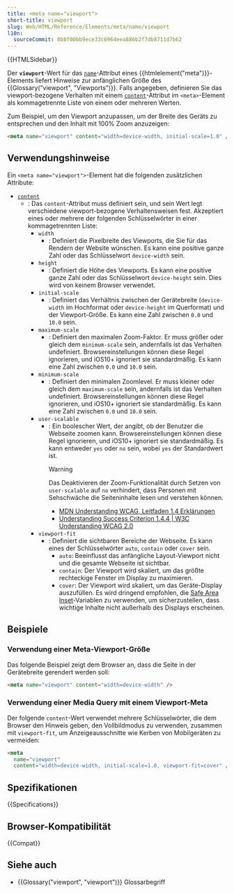 ```yaml
---
title: <meta name="viewport">
short-title: viewport
slug: Web/HTML/Reference/Elements/meta/name/viewport
l10n:
  sourceCommit: 0b8f00bb9ece33c6964eea886b2f7db8711d7b62
---
```


{{HTMLSidebar}}

Der **`viewport`**-Wert für das [`name`](/de/docs/Web/HTML/Reference/Elements/meta/name)-Attribut eines {{htmlelement("meta")}}-Elements liefert Hinweise zur anfänglichen Größe des {{Glossary("viewport", "Viewports")}}.
Falls angegeben, definieren Sie das viewport-bezogene Verhalten mit einem [`content`](/de/docs/Web/HTML/Reference/Elements/meta#content)-Attribut im `<meta>`-Element als kommagetrennte Liste von einem oder mehreren Werten.

Zum Beispiel, um den Viewport anzupassen, um der Breite des Geräts zu entsprechen und den Inhalt mit 100% Zoom anzuzeigen:

```html
<meta name="viewport" content="width=device-width, initial-scale=1.0" />
```

## Verwendungshinweise

Ein `<meta name="viewport">`-Element hat die folgenden zusätzlichen Attribute:

- [`content`](/de/docs/Web/HTML/Reference/Elements/meta#content)
  - : Das `content`-Attribut muss definiert sein, und sein Wert legt verschiedene viewport-bezogene Verhaltensweisen fest.
    Akzeptiert eines oder mehrere der folgenden Schlüsselwörter in einer kommagetrennten Liste:
    - `width`
      - : Definiert die Pixelbreite des Viewports, die Sie für das Rendern der Website wünschen.
        Es kann eine positive ganze Zahl oder das Schlüsselwort `device-width` sein.
    - `height`
      - : Definiert die Höhe des Viewports.
        Es kann eine positive ganze Zahl oder das Schlüsselwort `device-height` sein.
        Dies wird von keinem Browser verwendet.
    - `initial-scale`
      - : Definiert das Verhältnis zwischen der Gerätebreite (`device-width` im Hochformat oder `device-height` im Querformat) und der Viewport-Größe.
        Es kann eine Zahl zwischen `0.0` und `10.0` sein.
    - `maximum-scale`
      - : Definiert den maximalen Zoom-Faktor.
        Er muss größer oder gleich dem `minimum-scale` sein, andernfalls ist das Verhalten undefiniert.
        Browsereinstellungen können diese Regel ignorieren, und iOS10+ ignoriert sie standardmäßig.
        Es kann eine Zahl zwischen `0.0` und `10.0` sein.
    - `minimum-scale`
      - : Definiert den minimalen Zoomlevel.
        Er muss kleiner oder gleich dem `maximum-scale` sein, andernfalls ist das Verhalten undefiniert.
        Browsereinstellungen können diese Regel ignorieren, und iOS10+ ignoriert sie standardmäßig.
        Es kann eine Zahl zwischen `0.0` und `10.0` sein.
    - `user-scalable`
      - : Ein boolescher Wert, der angibt, ob der Benutzer die Webseite zoomen kann.
        Browsereinstellungen können diese Regel ignorieren, und iOS10+ ignoriert sie standardmäßig.
        Es kann entweder `yes` oder `no` sein, wobei `yes` der Standardwert ist.
        > [!WARNING]
        > Das Deaktivieren der Zoom-Funktionalität durch Setzen von `user-scalable` auf `no` verhindert, dass Personen mit Sehschwäche die Seiteninhalte lesen und verstehen können.
        >
        > - [MDN Understanding WCAG, Leitfaden 1.4 Erklärungen](/de/docs/Web/Accessibility/Guides/Understanding_WCAG/Perceivable#guideline_1.4_make_it_easier_for_users_to_see_and_hear_content_including_separating_foreground_from_background)
        > - [Understanding Success Criterion 1.4.4 | W3C Understanding WCAG 2.0](https://www.w3.org/TR/UNDERSTANDING-WCAG20/visual-audio-contrast-scale.html)
    - `viewport-fit`
      - : Definiert die sichtbaren Bereiche der Webseite.
        Es kann eines der Schlüsselwörter `auto`, `contain` oder `cover` sein.
        - `auto`: Beeinflusst das anfängliche Layout-Viewport nicht und die gesamte Webseite ist sichtbar.
        - `contain`: Der Viewport wird skaliert, um das größte rechteckige Fenster im Display zu maximieren.
        - `cover`: Der Viewport wird skaliert, um das Geräte-Display auszufüllen.
          Es wird dringend empfohlen, die [Safe Area Inset](/de/docs/Web/CSS/env)-Variablen zu verwenden, um sicherzustellen, dass wichtige Inhalte nicht außerhalb des Displays erscheinen.

## Beispiele

### Verwendung einer Meta-Viewport-Größe

Das folgende Beispiel zeigt dem Browser an, dass die Seite in der Gerätebreite gerendert werden soll:

```html
<meta name="viewport" content="width=device-width" />
```

### Verwendung einer Media Query mit einem Viewport-Meta

Der folgende `content`-Wert verwendet mehrere Schlüsselwörter, die dem Browser den Hinweis geben, den Vollbildmodus zu verwenden, zusammen mit `viewport-fit`, um Anzeigeausschnitte wie Kerben von Mobilgeräten zu vermeiden:

```html
<meta
  name="viewport"
  content="width=device-width, initial-scale=1.0, viewport-fit=cover" />
```

## Spezifikationen

{{Specifications}}

## Browser-Kompatibilität

{{Compat}}

## Siehe auch

- {{Glossary("viewport", "viewport")}} Glossarbegriff
